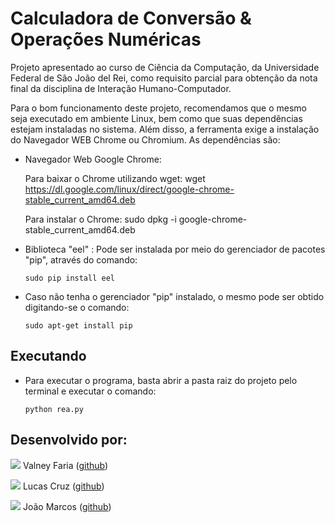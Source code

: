 # Calculadora de Conversão & Operações Numéricas
Projeto apresentado ao curso de Ciência da Computação, da
Universidade Federal de São João del Rei, como requisito parcial 
para obtenção da nota final da disciplina de Interação Humano-Computador.

Para o bom funcionamento deste projeto, recomendamos que o mesmo seja executado em ambiente Linux, bem como que suas dependências estejam instaladas no sistema. Além disso, a ferramenta exige a instalação do Navegador WEB Chrome ou Chromium.
As dependências são:
- Navegador Web Google Chrome:

	Para baixar o Chrome utilizando wget:
        wget https://dl.google.com/linux/direct/google-chrome-stable_current_amd64.deb
	
	Para instalar o Chrome:
        sudo dpkg -i google-chrome-stable_current_amd64.deb

- Biblioteca "eel" : Pode ser instalada por meio do gerenciador de pacotes "pip", através do comando:

	  sudo pip install eel
 
- Caso não tenha o gerenciador "pip" instalado, o mesmo pode ser obtido digitando-se o comando:

      sudo apt-get install pip

## Executando
- Para executar o programa, basta abrir a pasta raiz do projeto pelo terminal e executar o comando:

      python rea.py
      


## Desenvolvido por:
![](https://github.com/ValneyFaria.png?size=100)
Valney Faria ([github](https://github.com/ValneyFaria))

![](https://github.com/Lucasgscruz.png?size=100)
Lucas Cruz ([github](https://github.com/lucasgscruz))

![](https://github.com/jmoszx.png?size=100)
João Marcos ([github](https://github.com/jmoszx))
